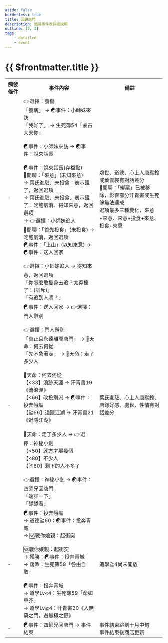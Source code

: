 ```yaml
---
aside: false
borderless: true
title: 回歸唐門
description: 簡易事件表詳細說明
outline: [2, 3]
tags:
    - detailed
    - event
---
```


# {{ $frontmatter.title }}

<Table class="timeline-table">
    <tr class="timeline-header">
        <th>觸發條件</th>
        <th>事件內容</th>
        <th>備註</th>
    </tr>
	<tr>
		<td>-</td>
		<td>
			👉選擇：養傷 <br>
			<span title="
體力-1、心相-10、銀兩-100
醫術Lv1或Lv2：醫術Lv+1
			">「養病」 → ☯事件：小師妹來訪 </span> <br>			
			「我好了」 → 生死簿54「蒙古大夫你」 <br>
			<br>
			<span title="
葉氏進駐、心上人葉雲裳：唐默鈴-1、心相+40
葉氏進駐、心上人唐默鈴、處世≦40：葉雲裳-1、心相+30
葉氏進駐、心上人非以上兩人、處世≦40：嘴力+1、唐默鈴-1、葉雲裳-1
葉氏未進駐、心上人唐默鈴：心相+30
			">☯事件：小師妹來訪 → ☯事件：說來話長 </span> <br>
			<br>
			☯事件：說來話長(存檔點) <br>
			<span title="
葉氏進駐、未投食、表示餓了：修養-2、處世+3
葉氏進駐、未投食、表示餓了、心上人為兩人之一：葉雲裳-1、心相+30
葉氏進駐、心上人非以上兩人、處世≦40：唐默鈴-2、葉雲裳-3、變心+3
葉氏未進駐、心上人唐默鈴：心相+30
			">💬閒聊：「來意」(未知來意) </span> <br>
			→ 葉氏進駐、未投食：表示餓了，返回選項 <br>
			→ 葉氏進駐、未投食、表示餓了：吃飽氣消、得知來意，返回選項 <br>
			→ 👉選擇：小師妹追人 <br>
			<span title="
葉氏進駐：處世-1、唐默鈴+1、葉雲裳+1、銀兩-200
葉氏進駐、表示餓了：處世+1、唐默鈴+1、葉雲裳+1、銀兩-200
葉氏未進駐：唐默鈴-1、銀兩-200
			">💬閒聊：「首先投食」(未投食) → 吃飽氣消，返回選項 </span> <br>
			<span title="葉氏進駐：名聲+1、葉雲裳+1、唐默鈴+1、銀兩-200">☯事件：「上山」(以知來意) → ☯事件：送人回家 </span> <br>
			<br>
			👉選擇：小師妹追人 → 得知來意，返回選項 <br>
			<span title="
修養-1、處世+1
道德≦40：唐默鈴+2
道德>40：唐默鈴+1
			">「你怎麼敢隻身去追？太莽撞了！(訓斥)」 </span> <br>			
			「有追到人嗎？」 <br>
		</td>
		<td>
			處世、道德、心上人唐默鈴或葉雲裳有對話差分 <br>
			💬閒聊：「綁票」已被移除，影響部分汗青書或生死簿無法達成 <br>
			選項最多三種變化，來意+來意、來意+投食+來意、投食+來意 <br>
		</td>
	</tr>
	<tr>
		<td>-</td>
		<td>
			<span title="
唐錚+2、貢獻度+40
葉氏進駐：唐錚+1
			">☯事件：送人回家 → 👉選擇：門人辭別 </span> <br>
			<br>
			<span title="門人-5">👉選擇：門人辭別 </span> <br>
			「真正且永遠離開唐門」 → 🎲天命：何去何從 <br>			
			「先不急著走」 → 🎲天命：走了多少人 <br>
			<br>
			<span title="性情補正(懦夫+20謹慎+10勇敢-10莽夫-20)">🎲天命：何去何從 </span> <br>
			【<33】浪跡天涯 → 汗青書19《流浪漢》 <br>
			【<66】改投別派 → ☯事件：投奔峨嵋 <br>
			【≧66】退隱江湖 → 汗青書21《退隱江湖》 <br>
			<br>
			<span title="向心負向補正">🎲天命：走了多少人 → 👉選擇：神秘小劍 </span> <br>
			<span title="門人-5">【<50】就方才那幾個 </span> <br>
			<span title="門人-10、唐中翎+1">【<80】不少人 </span> <br>
			<span title="門人-20、唐中翎+1、唐錚+1、唐陞+1">【≧80】剩下的人不多了 </span> <br>
			<br>
			<span title="性情+1、唐錚-1、心相+15、貢獻度+10、解鎖裝備《唐門傳承小劍》">👉選擇：神秘小劍 → ☯事件：四師兄回唐門 </span> <br>
			「端詳一下」 <br>			
			<span title="性情+2，唐錚-1">「舔舔看」 </span> <br>
		</td>
		<td>葉氏進駐、心上人唐默鈴、唐錚好感、處世、性情有對話差分</td>
	</tr>
	<tr>
		<td>-</td>
		<td>
			☯事件：投奔峨嵋 <br>
			→ 道德≧60：☯事件：投奔青城 <br>
			→ 🆚戰你娘親：起衝突 <br>
			<br>
			🆚戰你娘親：起衝突 <br>
			→ 獲勝：☯事件：投奔青城 <br>
			→ 落敗：生死簿58「咎由自取」 <br>
			<br>
			☯事件：投奔青城 <br>
			→ 道學Lv<4：生死簿59「命如草芥」 <br>
			→ 道學Lv≧4：汗青書20《入無窮之門，遊無極之野》 <br>
		</td>
		<td>道學≧4尚未開放</td>
	</tr>
	<tr>
		<td>-</td>
		<td>
			☯事件：四師兄回唐門 → 事件結束 <br>
		</td>
		<td>
			事件結束跳到十月中旬 <br>
			事件結束後商店更新 <br>
		</td>
	</tr>
</table>
